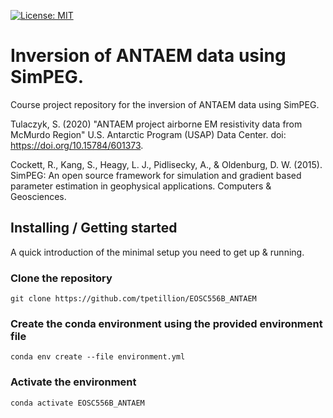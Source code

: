 [![License: MIT](https://img.shields.io/badge/License-MIT-yellow.svg)](https://opensource.org/licenses/MIT)


# Inversion of ANTAEM data using SimPEG. 
Course project repository for the inversion of ANTAEM data using SimPEG. 


Tulaczyk, S. (2020) "ANTAEM project airborne EM resistivity data from McMurdo Region" U.S. Antarctic Program (USAP) Data Center. doi: https://doi.org/10.15784/601373.


Cockett, R., Kang, S., Heagy, L. J., Pidlisecky, A., & Oldenburg, D. W. (2015). SimPEG: An open source framework for simulation and gradient based parameter estimation in geophysical applications. Computers & Geosciences.


## Installing / Getting started
A quick introduction of the minimal setup you need to get up & running.

### Clone the repository
```shell
git clone https://github.com/tpetillion/EOSC556B_ANTAEM
```

### Create the conda environment using the provided environment file
```shell
conda env create --file environment.yml
```

### Activate the environment
```shell
conda activate EOSC556B_ANTAEM
```
